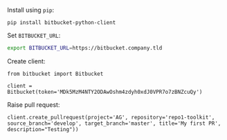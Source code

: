 Install using `pip`:
```
pip install bitbucket-python-client
```

Set `BITBUCKET_URL`:
```bash
export BITBUCKET_URL=https://bitbucket.company.tld
```

Create client:
```
from bitbucket import Bitbucket

client = Bitbucket(token='MDk5MzM4NTY2ODAwOshm4zdyh0xdJ0VPR7o7zBNZcuQy')

```

Raise pull request:
```
client.create_pullrequest(project='AG', repository='repo1-toolkit', source_branch='develop', target_branch='master', title='My first PR', description="Testing"))
```
